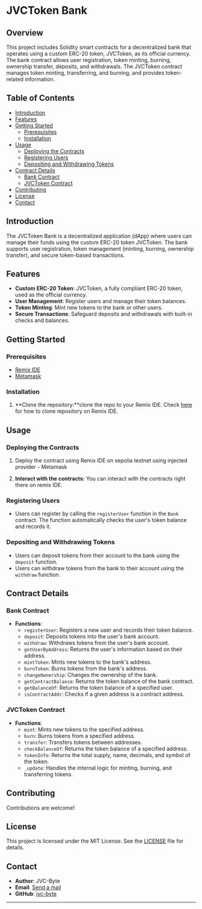 # JVCToken Bank

## Overview

This project includes Solidity smart contracts for a decentralized bank that operates using a custom ERC-20 token, JVCToken, as its official currency. The bank contract allows user registration, token minting, burning, ownership transfer, deposits, and withdrawals. The JVCToken contract manages token minting, transferring, and burning, and provides token-related information.

## Table of Contents

- [Introduction](#introduction)
- [Features](#features)
- [Getting Started](#getting-started)
  - [Prerequisites](#prerequisites)
  - [Installation](#installation)
- [Usage](#usage)
  - [Deploying the Contracts](#deploying-the-contracts)
  - [Registering Users](#registering-users)
  - [Depositing and Withdrawing Tokens](#depositing-and-withdrawing-tokens)
- [Contract Details](#contract-details)
  - [Bank Contract](#bank-contract)
  - [JVCToken Contract](#jvctoken-contract)
- [Contributing](#contributing)
- [License](#license)
- [Contact](#contact)

## Introduction

The JVCToken Bank is a decentralized application (dApp) where users can manage their funds using the custom ERC-20 token JVCToken. The bank supports user registration, token management (minting, burning, ownership transfer), and secure token-based transactions.

## Features

- **Custom ERC-20 Token**: JVCToken, a fully compliant ERC-20 token, used as the official currency.
- **User Management**: Register users and manage their token balances.
- **Token Minting**: Mint new tokens to the bank or other users.
- **Secure Transactions**: Safeguard deposits and withdrawals with built-in checks and balances.

## Getting Started

### Prerequisites
- [Remix IDE](https://remix.ethereum.org/)
- [Metamask](https://metamask.io/)

### Installation

1. **Clone the repository:**clone the repo to your Remix IDE. Check [here](https://medium.com/@jvc-byte/how-to-clone-a-github-repository-in-remix-ide-two-steps-218d820824b1) for how to clone repository on Remix IDE.

## Usage

### Deploying the Contracts

1. Deploy the contract using Remix IDE on sepolia testnet using injected provider - Metamask 

3. **Interact with the contracts:** You can interact with the contracts right there on remix IDE.

### Registering Users

- Users can register by calling the `registerUser` function in the `Bank` contract. The function automatically checks the user's token balance and records it.

### Depositing and Withdrawing Tokens

- Users can deposit tokens from their account to the bank using the `deposit` function.
- Users can withdraw tokens from the bank to their account using the `withdraw` function.

## Contract Details

### Bank Contract

- **Functions**:
  - `registerUser`: Registers a new user and records their token balance.
  - `deposit`: Deposits tokens into the user's bank account.
  - `withdraw`: Withdraws tokens from the user's bank account.
  - `getUserByAddress`: Returns the user's information based on their address.
  - `mintToken`: Mints new tokens to the bank's address.
  - `burnToken`: Burns tokens from the bank's address.
  - `changeOwnership`: Changes the ownership of the bank.
  - `getContractBalance`: Returns the token balance of the bank contract.
  - `getBalanceOf`: Returns the token balance of a specified user.
  - `isContractAddr`: Checks if a given address is a contract address.

### JVCToken Contract

- **Functions**:
  - `mint`: Mints new tokens to the specified address.
  - `burn`: Burns tokens from a specified address.
  - `transfer`: Transfers tokens between addresses.
  - `checkBalanceOf`: Returns the token balance of a specified address.
  - `tokenInfo`: Returns the total supply, name, decimals, and symbol of the token.
  - `_update`: Handles the internal logic for minting, burning, and transferring tokens.

## Contributing

Contributions are welcome!

## License

This project is licensed under the MIT License. See the [LICENSE](LICENSE) file for details.

## Contact

- **Author**: JVC-Byte
- **Email**: [Send a mail](mailto:jvc8463@gmail.com)
- **GitHub**: [jvc-byte](https://github.com/jvc-byte)

---
